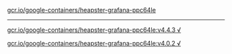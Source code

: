 [gcr.io/google-containers/heapster-grafana-ppc64le](https://hub.docker.com/r/anjia0532/heapster-grafana-ppc64le/tags/) 

----
[gcr.io/google-containers/heapster-grafana-ppc64le:v4.4.3 √](https://hub.docker.com/r/anjia0532/heapster-grafana-ppc64le/tags/)

[gcr.io/google-containers/heapster-grafana-ppc64le:v4.0.2 √](https://hub.docker.com/r/anjia0532/heapster-grafana-ppc64le/tags/)

